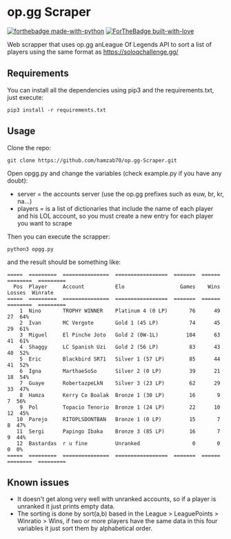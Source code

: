 # op.gg Scraper

[![forthebadge made-with-python](http://ForTheBadge.com/images/badges/made-with-python.svg)](https://www.python.org/) [![ForTheBadge built-with-love](http://ForTheBadge.com/images/badges/built-with-love.svg)](https://github.com/hamzab70) 

Web scrapper that uses op.gg anLeague Of Legends API to sort a list of players using the same format as https://soloqchallenge.gg/



## Requirements

You can install all the dependencies using pip3 and the requirements.txt, just execute:

```
pip3 install -r requirements.txt 
```



## Usage

Clone the repo:

```
git clone https://github.com/hamzab70/op.gg-Scraper.git
```

Open opgg.py and change the variables (check example.py if you have any doubt):

* server = the accounts server (use the op.gg prefixes such as euw, br, kr, na...)
* players = is a list of dictionaries that include the name of each player and his LOL account, so you must create a new entry for each player you want to scrape

Then you can execute the scrapper:

```
python3 opgg.py
```

and the result should be something like:

```
=====  =========  ===============  =================  =======  ======  ========  =========
  Pos  Player     Account          Elo                  Games    Wins    Losses  Winrate
=====  =========  ===============  =================  =======  ======  ========  =========
    1  Nino       TROPHY WINNER    Platinum 4 (0 LP)       76      49        27  64%
    2  Ivan       MC Vergote       Gold 1 (45 LP)          74      45        29  61%
    3  Miguel     El Pinche Joto   Gold 2 (0W-1L)         104      63        41  61%
    4  Shaggy     LC Spanish Uzi   Gold 2 (56 LP)          83      43        40  52%
    5  Eric       Blackbird SR71   Silver 1 (57 LP)        85      44        41  52%
    6  Igna       MarthaeSoSo      Silver 2 (0 LP)         39      21        18  54%
    7  Guaye      RobertazpeLkN    Silver 3 (23 LP)        62      29        33  47%
    8  Hamza      Kerry Co Boalak  Bronze 1 (30 LP)        16       9         7  56%
    9  Pol        Topacio Tenorio  Bronze 1 (24 LP)        22      10        12  45%
   10  Parejo     RITOPLSDONTBAN   Bronze 1 (0 LP)         15       7         8  47%
   11  Sergi      Papingo Ibaka    Bronze 3 (85 LP)        16       7         9  44%
   12  Bastardas  r u fine         Unranked                 0       0         0  0%
=====  =========  ===============  =================  =======  ======  ========  =========
```



## Known issues

- It doesn't get along very well with unranked accounts, so if a player is unranked it just prints empty data.
- The sorting is done by sort(a,b) based in the League > LeaguePoints > Winratio > Wins, if two or more players have the same data in this four variables it just sort them by alphabetical order.
